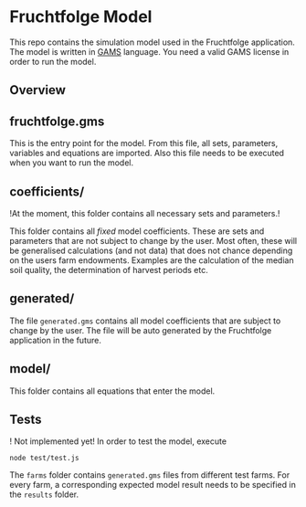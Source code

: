 # Fruchtfolge Model

This repo contains the simulation model used in the Fruchtfolge application. The model is written in [GAMS](https://www.gams.com/) language. You need a valid GAMS license in order to run the model.

## Overview

## fruchtfolge.gms

This is the entry point for the model. From this file, all sets, parameters, variables and equations are imported. Also this file needs to be executed when you want to run the model.

## coefficients/

!At the moment, this folder contains all necessary sets and parameters.!

This folder contains all *fixed* model coefficients. These are sets and parameters that are not subject to change by the user. Most often, these will be generalised calculations (and not data) that does not chance depending on the users farm endowments. Examples are the calculation of the median soil quality, the determination of harvest periods etc.

## generated/

The file `generated.gms` contains all model coefficients that are subject to change by the user.
The file will be auto generated by the Fruchtfolge application in the future.

## model/

This folder contains all equations that enter the model.

## Tests

! Not implemented yet!
In order to test the model, execute
```
node test/test.js
```

The `farms` folder contains `generated.gms` files from different test farms. For every farm, a corresponding expected model result needs to be specified in the `results` folder.
